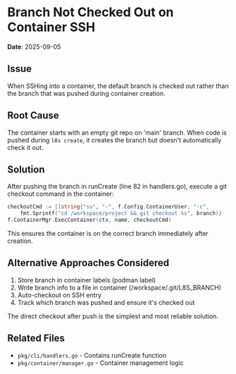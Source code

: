 # Branch Not Checked Out on Container SSH

**Date**: 2025-09-05

## Issue

When SSHing into a container, the default branch is checked out rather than the branch that was pushed during container creation.

## Root Cause

The container starts with an empty git repo on 'main' branch. When code is pushed during `l8s create`, it creates the branch but doesn't automatically check it out.

## Solution

After pushing the branch in runCreate (line 82 in handlers.go), execute a git checkout command in the container:

```go
checkoutCmd := []string{"su", "-", f.Config.ContainerUser, "-c",
    fmt.Sprintf("cd /workspace/project && git checkout %s", branch)}
f.ContainerMgr.ExecContainer(ctx, name, checkoutCmd)
```

This ensures the container is on the correct branch immediately after creation.

## Alternative Approaches Considered

1. Store branch in container labels (podman label)
2. Write branch info to a file in container (/workspace/.git/L8S_BRANCH)
3. Auto-checkout on SSH entry
4. Track which branch was pushed and ensure it's checked out

The direct checkout after push is the simplest and most reliable solution.

## Related Files
- `pkg/cli/handlers.go` - Contains runCreate function
- `pkg/container/manager.go` - Container management logic